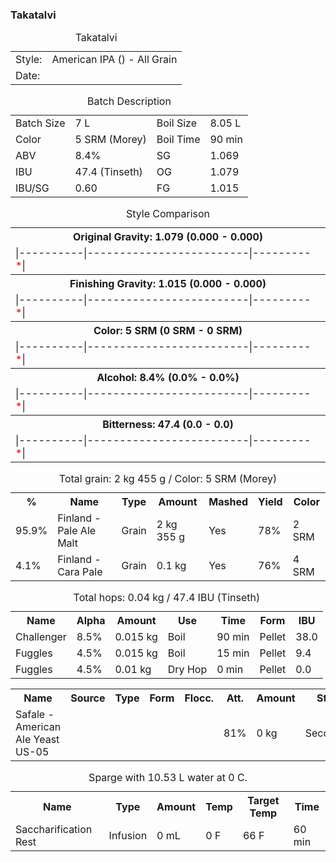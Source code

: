 ### Takatalvi
<div class="recipe">

<div class="general">

<div id="headerdiv">

<table id="header"><caption>Takatalvi</caption>

<tbody>

<tr>

<td class="label">Style:</td>

<td class="value">American IPA () - All Grain</td>

</tr>

<tr>

<td class="label">Date:</td>

<td class="value"></td>

</tr>

</tbody>

</table>

</div>

<div class="batch">

<table id="title"><caption>Batch Description</caption>

<tbody>

<tr>

<td class="left">Batch Size</td>

<td class="valuel">7 L</td>

<td class="right">Boil Size</td>

<td class="valuer">8.05 L</td>

</tr>

<tr>

<td class="left">Color</td>

<td class="valuel">5 SRM (Morey)</td>

<td class="right">Boil Time</td>

<td class="valuer">90 min</td>

</tr>

<tr>

<td class="left">ABV</td>

<td class="valuel">8.4%</td>

<td class="right">SG</td>

<td class="valuer">1.069</td>

</tr>

<tr>

<td class="left">IBU</td>

<td class="valuel">47.4 (Tinseth)</td>

<td class="right">OG</td>

<td class="valuer">1.079</td>

</tr>

<tr>

<td class="left">IBU/SG</td>

<td class="valuel">0.60</td>

<td class="right">FG</td>

<td class="valuer">1.015</td>

</tr>

</tbody>

</table>

</div>

<div class="batch">

<table id="stylecmp"><caption>Style Comparison</caption>

<tbody>

<tr>

<th>Original Gravity: 1.079 (0.000 - 0.000)</th>

</tr>

<tr>

<td>|----------|-------------------------|---------<font color="red">*</font>|</td>

</tr>

<tr>

<th>Finishing Gravity: 1.015 (0.000 - 0.000)</th>

</tr>

<tr>

<td>|----------|-------------------------|---------<font color="red">*</font>|</td>

</tr>

<tr>

<th>Color: 5 SRM (0 SRM - 0 SRM)</th>

</tr>

<tr>

<td>|----------|-------------------------|---------<font color="red">*</font>|</td>

</tr>

<tr>

<th>Alcohol: 8.4% (0.0% - 0.0%)</th>

</tr>

<tr>

<td>|----------|-------------------------|---------<font color="red">*</font>|</td>

</tr>

<tr>

<th>Bitterness: 47.4 (0.0 - 0.0)</th>

</tr>

<tr>

<td>|----------|-------------------------|---------<font color="red">*</font>|</td>

</tr>

</tbody>

</table>

</div>

</div>

<table id="fermentables"><caption>Total grain: 2 kg 455 g / Color: 5 SRM (Morey)</caption>

<tbody>

<tr>

<th>%</th>

<th>Name</th>

<th>Type</th>

<th>Amount</th>

<th>Mashed</th>

<th>Yield</th>

<th>Color</th>

</tr>

<tr>

<td>95.9%</td>

<td>Finland - Pale Ale Malt</td>

<td>Grain</td>

<td>2 kg 355 g</td>

<td>Yes</td>

<td>78%</td>

<td>2 SRM</td>

</tr>

<tr>

<td>4.1%</td>

<td>Finland - Cara Pale</td>

<td>Grain</td>

<td>0.1 kg</td>

<td>Yes</td>

<td>76%</td>

<td>4 SRM</td>

</tr>

</tbody>

</table>

<table id="hops"><caption>Total hops: 0.04 kg / 47.4 IBU (Tinseth)</caption>

<tbody>

<tr>

<th>Name</th>

<th>Alpha</th>

<th>Amount</th>

<th>Use</th>

<th>Time</th>

<th>Form</th>

<th>IBU</th>

</tr>

<tr>

<td>Challenger</td>

<td>8.5%</td>

<td>0.015 kg</td>

<td>Boil</td>

<td>90 min</td>

<td>Pellet</td>

<td>38.0</td>

</tr>

<tr>

<td>Fuggles</td>

<td>4.5%</td>

<td>0.015 kg</td>

<td>Boil</td>

<td>15 min</td>

<td>Pellet</td>

<td>9.4</td>

</tr>

<tr>

<td>Fuggles</td>

<td>4.5%</td>

<td>0.01 kg</td>

<td>Dry Hop</td>

<td>0 min</td>

<td>Pellet</td>

<td>0.0</td>

</tr>

</tbody>

</table>

<table id="yeast">

<tbody>

<tr>

<th>Name</th>

<th>Source</th>

<th>Type</th>

<th>Form</th>

<th>Flocc.</th>

<th>Att.</th>

<th>Amount</th>

<th>Stage</th>

</tr>

<tr>

<td>Safale - American Ale Yeast US-05</td>

<td></td>

<td></td>

<td></td>

<td></td>

<td>81%</td>

<td>0 kg</td>

<td>Secondary</td>

</tr>

</tbody>

</table>

<table id="mash"><caption>Sparge with 10.53 L water at 0 C.</caption>

<tbody>

<tr>

<th>Name</th>

<th>Type</th>

<th>Amount</th>

<th>Temp</th>

<th>Target Temp</th>

<th>Time</th>

</tr>

<tr>

<td>Saccharification Rest</td>

<td>Infusion</td>

<td>0 mL</td>

<td>0 F</td>

<td>66 F</td>

<td>60 min</td>

</tr>

</tbody>

</table>

</div>
